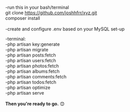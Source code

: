 -run this in your bash/terminal<br>
git clone https://github.com/joshhfrr/xyz.git<br>
composer install<br>
<br>
-create and configure .env based on your MySQL set-up<br>

-terminal:<br>
-php artisan key:generate<br>
-php artisan migrate<br>
-php artisan posts:fetch <br>
-php artisan users:fetch<br>
-php artisan photos:fetch<br>
-php artisan albums:fetch<br>
-php artisan comments:fetch<br>
-php artisan todos:fetch<br>
-php artisan optimize<br>
-php artisan serve<br>
<br>
<b>Then you're ready to go.</b> &#128522;

